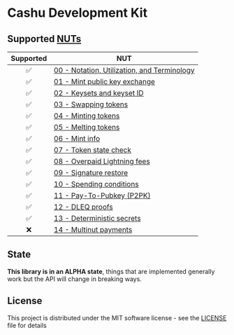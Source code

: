 # Cashu Development Kit

## Supported [NUTs](https://github.com/cashubtc/nuts/)

| Supported | NUT                                                                                             |
|:---------:|-------------------------------------------------------------------------------------------------|
|     ✅     | [00 - Notation, Utilization, and Terminology](https://github.com/cashubtc/nuts/blob/main/00.md) |
|     ✅     | [01 - Mint public key exchange](https://github.com/cashubtc/nuts/blob/main/01.md)               |
|     ✅     | [02 - Keysets and keyset ID](https://github.com/cashubtc/nuts/blob/main/02.md)                  |
|     ✅     | [03 - Swapping tokens](https://github.com/cashubtc/nuts/blob/main/03.md)                        |
|     ✅     | [04 - Minting tokens](https://github.com/cashubtc/nuts/blob/main/04.md)                         |
|     ✅     | [05 - Melting tokens](https://github.com/cashubtc/nuts/blob/main/05.md)                         |
|     ✅     | [06 - Mint info](https://github.com/cashubtc/nuts/blob/main/06.md)                              |
|     ✅     | [07 - Token state check](https://github.com/cashubtc/nuts/blob/main/07.md)                      |
|     ✅     | [08 - Overpaid Lightning fees](https://github.com/cashubtc/nuts/blob/main/08.md)                |
|     ✅     | [09 - Signature restore](https://github.com/cashubtc/nuts/blob/main/09.md)                      |
|     ✅     | [10 - Spending conditions](https://github.com/cashubtc/nuts/blob/main/10.md)                    |
|     ✅     | [11 - Pay-To-Pubkey (P2PK)](https://github.com/cashubtc/nuts/blob/main/11.md)                   |
|     ✅     | [12 - DLEQ proofs](https://github.com/cashubtc/nuts/blob/main/12.md)                            |
|     ✅     | [13 - Deterministic secrets](https://github.com/cashubtc/nuts/blob/main/13.md)                  |
|     ❌     | [14 - Multinut payments](https://github.com/cashubtc/nuts/blob/main/14.md)                      |

## State

**This library is in an ALPHA state**, things that are implemented generally work but the API will change in breaking ways.

## License

This project is distributed under the MIT software license - see the [LICENSE](../../LICENSE) file for details